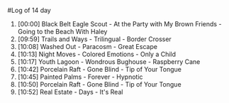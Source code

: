 #Log of 14 day

1. [00:00] Black Belt Eagle Scout - At the Party with My Brown Friends - Going to the Beach With Haley
1. [09:59] Trails and Ways - Trilingual - Border Crosser
1. [10:08] Washed Out - Paracosm - Great Escape
1. [10:13] Night Moves - Colored Emotions - Only a Child
1. [10:17] Youth Lagoon - Wondrous Bughouse - Raspberry Cane
1. [10:42] Porcelain Raft - Gone Blind - Tip of Your Tongue
1. [10:45] Painted Palms - Forever - Hypnotic
1. [10:50] Porcelain Raft - Gone Blind - Tip of Your Tongue
1. [10:52] Real Estate - Days - It's Real
